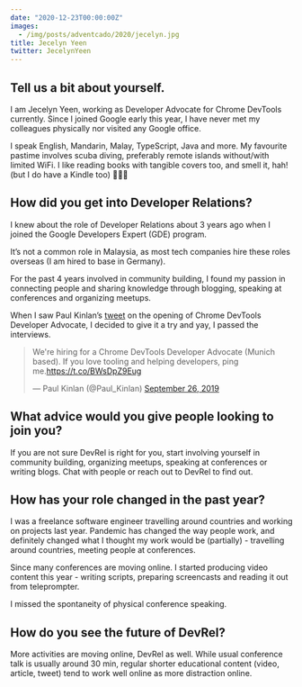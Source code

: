 ```yaml
---
date: "2020-12-23T00:00:00Z"
images:
  - /img/posts/adventcado/2020/jecelyn.jpg
title: Jecelyn Yeen
twitter: JecelynYeen
---
```


## Tell us a bit about yourself.

I am Jecelyn Yeen, working as Developer Advocate for Chrome DevTools currently. Since I joined Google early this year, I have never met my colleagues physically nor visited any Google office.

I speak English, Mandarin, Malay, TypeScript, Java and more. My favourite pastime involves scuba diving, preferably remote islands without/with limited WiFi. I like reading books with tangible covers too, and smell it, hah! (but I do have a Kindle too) 🤷🏻‍♀️ 

## How did you get into Developer Relations?

I knew about the role of Developer Relations about 3 years ago when I joined the Google Developers Expert (GDE) program.

It’s not a common role in Malaysia, as most tech companies hire these roles overseas (I am hired to base in Germany).

For the past 4 years involved in community building, I found my passion in connecting people and sharing knowledge through blogging, speaking at conferences and organizing meetups.

When I saw Paul Kinlan’s [tweet](https://twitter.com/paul_kinlan/status/1177214001526132737?lang=en) on the opening of Chrome DevTools Developer Advocate, I decided to give it a try and yay, I passed the interviews.

<blockquote class="twitter-tweet"><p lang="en" dir="ltr">We&#39;re hiring for a Chrome DevTools Developer Advocate (Munich based). If you love tooling and helping developers, ping me.<a href="https://t.co/BWsDpZ9Eug">https://t.co/BWsDpZ9Eug</a></p>&mdash; Paul Kinlan (@Paul_Kinlan) <a href="https://twitter.com/Paul_Kinlan/status/1177214001526132737?ref_src=twsrc%5Etfw">September 26, 2019</a></blockquote> <script async src="https://platform.twitter.com/widgets.js" charset="utf-8"></script> 

## What advice would you give people looking to join you?

If you are not sure DevRel is right for you, start involving yourself in community building, organizing meetups, speaking at conferences or writing blogs. Chat with people or reach out to DevRel to find out.

## How has your role changed in the past year?

I was a freelance software engineer travelling around countries and working on projects last year. Pandemic has changed the way people work, and definitely changed what I thought my work would be (partially) - travelling around countries, meeting people at conferences. 

Since many conferences are moving online. I started producing video content this year - writing scripts, preparing screencasts and reading it out from teleprompter.

I missed the spontaneity of physical conference speaking.

## How do you see the future of DevRel?

More activities are moving online, DevRel as well. While usual conference talk is usually around 30 min, regular shorter educational content (video, article, tweet) tend to work well online as more distraction online.